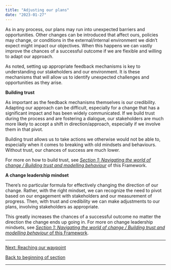 ```yaml
---
title: "Adjusting our plans"
date: "2023-01-27"
---
```


As in any process, our plans may run into unexpected barriers and opportunities. Other changes can be introduced that affect ours, policies may change, or conditions in the external/internal environment we didn’t expect might impact our objectives. When this happens we can vastly improve the chances of a successful outcome if we are flexible and willing to adapt our approach.

As noted, setting up appropriate feedback mechanisms is key to understanding our stakeholders and our environment. It is these mechanisms that will allow us to identify unexpected challenges and opportunities as they arise.

**Building trust**

As important as the feedback mechanisms themselves is our credibility. Adapting our approach can be difficult, especially for a change that has a significant impact and has been widely communicated. If we build trust during the process and are fostering a dialogue, our stakeholders are much more likely to accept a shift in direction/approach, especially if we involve them in that pivot.

Building trust allows us to take actions we otherwise would not be able to, especially when it comes to breaking with old mindsets and behaviours. Without trust, our chances of success are much lower.

For more on how to build trust, see _[Section 1: Navigating the world of change / Building trust and modelling behaviour](/building-trust-and-modelling-behaviour)_ of this Framework.

**A change leadership mindset**

There’s no particular formula for effectively changing the direction of our change. Rather, with the right mindset, we can recognize the need to pivot based on our engagement with stakeholders and our measurement of progress. Then, with trust and credibility we can make adjustments to our plans, involving stakeholders as appropriate.

This greatly increases the chances of a successful outcome no matter the direction the change ends up going in. For more on change leadership mindsets, see [_Section 1: Navigating the world of change / Building trust and modelling behaviour_ of this Framework](/building-trust-and-modelling-behaviour).

* * *

[Next: Reaching our waypoint](/reaching-our-waypoint/)

[Back to beginning of section](/implementing-the-change/)

* * *
